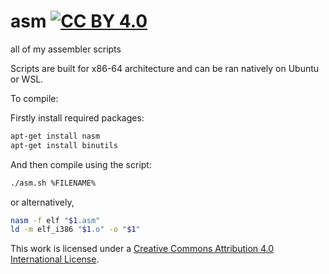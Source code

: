 # asm [![CC BY 4.0][cc-by-shield]][cc-by]

all of my assembler scripts

Scripts are built for x86-64 architecture and can be ran natively on Ubuntu or WSL.

To compile:

Firstly install required packages:
```bash
apt-get install nasm
apt-get install binutils
```
And then compile using the script:
```bash
./asm.sh %FILENAME%
```
or alternatively,
```bash
nasm -f elf "$1.asm"
ld -m elf_i386 "$1.o" -o "$1"
```

[cc-by]: http://creativecommons.org/licenses/by/4.0/
[cc-by-shield]: https://img.shields.io/badge/License-CC%20BY%204.0-lightgrey.svg
This work is licensed under a [Creative Commons Attribution 4.0 International License][cc-by].
